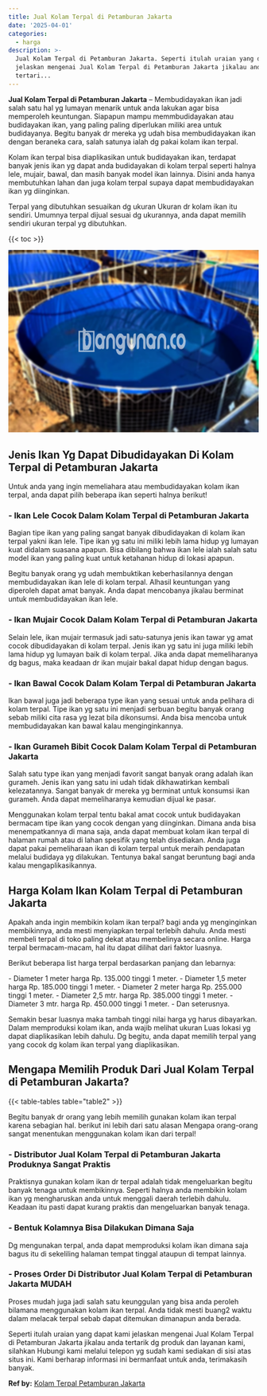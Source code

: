 ```yaml
---
title: Jual Kolam Terpal di Petamburan Jakarta
date: '2025-04-01'
categories:
  - harga
description: >-
  Jual Kolam Terpal di Petamburan Jakarta. Seperti itulah uraian yang dapat kami
  jelaskan mengenai Jual Kolam Terpal di Petamburan Jakarta jikalau anda
  tertari...
---
```


**Jual Kolam Terpal di Petamburan Jakarta** – Membudidayakan ikan jadi salah satu hal yg lumayan menarik untuk anda lakukan agar bisa memperoleh keuntungan. Siapapun mampu memmbudidayakan atau budidayakan ikan, yang paling paling diperlukan miliki area untuk budidayanya. Begitu banyak dr mereka yg udah bisa membudidayakan ikan dengan beraneka cara, salah satunya ialah dg pakai kolam ikan terpal.

Kolam ikan terpal bisa diaplikasikan untuk budidayakan ikan, terdapat banyak jenis ikan yg dapat anda budidayakan di kolam terpal seperti halnya lele, mujair, bawal, dan masih banyak model ikan lainnya. Disini anda hanya membutuhkan lahan dan juga kolam terpal supaya dapat membudidayakan ikan yg diinginkan.

Terpal yang dibutuhkan sesuaikan dg ukuran Ukuran dr kolam ikan itu sendiri. Umumnya terpal dijual sesuai dg ukurannya, anda dapat memilih sendiri ukuran terpal yg dibutuhkan.

{{< toc >}}

![Jual Kolam Terpal di Petamburan Jakarta](/images/jual-kolam-terpal-03.png)

## Jenis Ikan Yg Dapat Dibudidayakan Di Kolam Terpal di Petamburan Jakarta

Untuk anda yang ingin memeliahara atau membudidayakan kolam ikan terpal, anda dapat pilih beberapa ikan seperti halnya berikut!

### \- Ikan Lele Cocok Dalam Kolam Terpal di Petamburan Jakarta

Bagian tipe ikan yang paling sangat banyak dibudidayakan di kolam ikan terpal yakni ikan lele. Tipe ikan yg satu ini miliki lebih lama hidup yg lumayan kuat didalam suasana apapun. Bisa dibilang bahwa ikan lele ialah salah satu model ikan yang paling kuat untuk ketahanan hidup di lokasi apapun.

Begitu banyak orang yg udah membuktikan keberhasilannya dengan membudidayakan ikan lele di kolam terpal. Alhasil keuntungan yang diperoleh dapat amat banyak. Anda dapat mencobanya jikalau berminat untuk membudidayakan ikan lele.

### \- Ikan Mujair Cocok Dalam Kolam Terpal di Petamburan Jakarta

Selain lele, ikan mujair termasuk jadi satu-satunya jenis ikan tawar yg amat cocok dibudidayakan di kolam terpal. Jenis ikan yg satu ini juga miliki lebih lama hidup yg lumayan baik di kolam terpal. Jika anda dapat memeliharanya dg bagus, maka keadaan dr ikan mujair bakal dapat hidup dengan bagus.

### \- Ikan Bawal Cocok Dalam Kolam Terpal di Petamburan Jakarta

Ikan bawal juga jadi beberapa type ikan yang sesuai untuk anda pelihara di kolam terpal. Tipe ikan yg satu ini menjadi serbuan begitu banyak orang sebab miliki cita rasa yg lezat bila dikonsumsi. Anda bisa mencoba untuk membudidayakan kan bawal kalau menginginkannya.

### \- Ikan Gurameh Bibit Cocok Dalam Kolam Terpal di Petamburan Jakarta

Salah satu type ikan yang menjadi favorit sangat banyak orang adalah ikan gurameh. Jenis ikan yang satu ini udah tidak dikhawatirkan kembali kelezatannya. Sangat banyak dr mereka yg berminat untuk konsumsi ikan gurameh. Anda dapat memeliharanya kemudian dijual ke pasar.

Menggunakan kolam terpal tentu bakal amat cocok untuk budidayakan bermacam tipe ikan yang cocok dengan yang diinginkan. Dimana anda bisa menempatkannya di mana saja, anda dapat membuat kolam ikan terpal di halaman rumah atau di lahan spesifik yang telah disediakan. Anda juga dapat pakai pemeliharaan ikan di kolam terpal untuk meraih pendapatan melalui budidaya yg dilakukan. Tentunya bakal sangat beruntung bagi anda kalau mengaplikasikannya.

## Harga Kolam Ikan Kolam Terpal di Petamburan Jakarta

Apakah anda ingin membikin kolam ikan terpal? bagi anda yg menginginkan membikinnya, anda mesti menyiapkan terpal terlebih dahulu. Anda mesti membeli terpal di toko paling dekat atau membelinya secara online. Harga terpal bermacam-macam, hal itu dapat dilihat dari faktor luasnya.

Berikut beberapa list harga terpal berdasarkan panjang dan lebarnya:

\- Diameter 1 meter harga Rp. 135.000 tinggi 1 meter. - Diameter 1,5 meter harga Rp. 185.000 tinggi 1 meter. - Diameter 2 meter harga Rp. 255.000 tinggi 1 meter. - Diameter 2,5 mtr. harga Rp. 385.000 tinggi 1 meter. - Diameter 3 mtr. harga Rp. 450.000 tinggi 1 meter. - Dan seterusnya.

Semakin besar luasnya maka tambah tinggi nilai harga yg harus dibayarkan. Dalam memproduksi kolam ikan, anda wajib melihat ukuran Luas lokasi yg dapat diaplikasikan lebih dahulu. Dg begitu, anda dapat memilih terpal yang yang cocok dg kolam ikan terpal yang diaplikasikan.

## Mengapa Memilih Produk Dari Jual Kolam Terpal di Petamburan Jakarta?

{{< table-tables table="table2" >}}

Begitu banyak dr orang yang lebih memilih gunakan kolam ikan terpal karena sebagian hal. berikut ini lebih dari satu alasan Mengapa orang-orang sangat menentukan menggunakan kolam ikan dari terpal!

### \- Distributor Jual Kolam Terpal di Petamburan Jakarta Produknya Sangat Praktis

Praktisnya gunakan kolam ikan dr terpal adalah tidak mengeluarkan begitu banyak tenaga untuk membikinnya. Seperti halnya anda membikin kolam ikan yg mengharuskan anda untuk menggali daerah terlebih dahulu. Keadaan itu pasti dapat kurang praktis dan mengeluarkan banyak tenaga.

### \- Bentuk Kolamnya Bisa Dilakukan Dimana Saja

Dg mengunakan terpal, anda dapat memproduksi kolam ikan dimana saja bagus itu di sekeliling halaman tempat tinggal ataupun di tempat lainnya.

### \- Proses Order Di Distributor Jual Kolam Terpal di Petamburan Jakarta MUDAH

Proses mudah juga jadi salah satu keunggulan yang bisa anda peroleh bilamana menggunakan kolam ikan terpal. Anda tidak mesti buang2 waktu dalam melacak terpal sebab dapat ditemukan dimanapun anda berada.

Seperti itulah uraian yang dapat kami jelaskan mengenai Jual Kolam Terpal di Petamburan Jakarta jikalau anda tertarik dg produk dan layanan kami, silahkan Hubungi kami melalui telepon yg sudah kami sediakan di sisi atas situs ini. Kami berharap informasi ini bermanfaat untuk anda, terimakasih banyak.

**Ref by:** [Kolam Terpal Petamburan Jakarta](https://id.wikipedia.org/wiki/Kolam)
